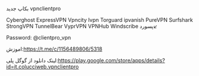 بکاپ جدید vpnclientpro

Cyberghost 
ExpressVPN
Vpncity 
Ivpn
Torguard 
ipvanish
PureVPN 
Surfshark 
StrongVPN 
TunnelBear 
VyprVPN
VPNHub
Windscribe
         پسورد↙️

Password: @clientpro_vpn

اموزش:https://t.me/c/1156489806/5318

لینک دانلود از گوگل پلی:https://play.google.com/store/apps/details?id=it.colucciweb.vpnclientpro
